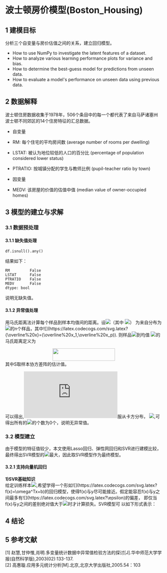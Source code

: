# 波士顿房价模型(Boston_Housing)

## 1 建模目标
分析三个自变量与房价估值之间的关系，建立回归模型。
- How to use NumPy to investigate the latent features of a dataset.
- How to analyze various learning performance plots for variance and bias.
- How to determine the best-guess model for predictions from unseen data.
- How to evaluate a model's performance on unseen data using previous data.

## 2 数据解释
波士顿住房数据收集于1978年，506个条目中的每一个都代表了来自马萨诸塞州波士顿不同郊区的14个住房特征的汇总数据。
- 自变量
 - RM: 每个住宅的平均房间数 (average number of rooms per dwelling)
 - LSTAT: 被认为地位较低的人口的百分比 (percentage of population considered lower status)
 - PTRATIO: 按城镇分配的学生与教师比例 (pupil-teacher ratio by town)

- 因变量
 - MEDV: 该房屋的价值的估值中值 (median value of owner-occupied homes)

## 3 模型的建立与求解
### 3.1 数据预处理
#### 3.1.1 缺失值处理
```python3
df.isnull().any()
```
结果如下：
```python3
RM         False
LSTAT      False
PTRATIO    False
MEDV       False
dtype: bool
```
说明无缺失值。

#### 3.1.2 异常值处理
用马氏距离法计算每个样品到样本均值间的距离。设![](https://latex.codecogs.com/svg.latex?x^{(1)},...,x^{(n)})（其中 ![](https://latex.codecogs.com/svg.latex?x^{(i)}=(x_{i1},...,x_{ip})%27)）
为来自分布为![](https://latex.codecogs.com/svg.latex?N_p(\overline%20x,S))的n个样品，其中![](https://latex.codecogs.com/svg.latex?{\overline%20x}=(\overline%20x_1,\overline%20x_p)).
则样品![](https://latex.codecogs.com/svg.latex?x^{(i)})到均值 ![](https://latex.codecogs.com/svg.latex?\overline%20x)的马氏距离定义为<br>
<div align=center><img width="200" height="40" src="https://latex.codecogs.com/svg.latex?D_i^2(x)=%20(x_i-\overline%20x)S^{-1}(x_i-\overline%20x)^T"/></div>
其中S取样本协方差阵的估计值。<br>

可以得出,![](https://latex.codecogs.com/svg.latex?D_i)服从卡方分布，
![](https://latex.codecogs.com/svg.latex?\chi^2_{0.05}(4)=11.14),可得出所有的![](https://latex.codecogs.com/svg.latex?D_i^2%3E11.14)的个数为0个，说明无异常值。

### 3.2 模型建立
由于模型的特征值较少，本文使用Lasso回归、弹性网回归和SVR进行建模比较，最终得出SVR模型的![](https://latex.codecogs.com/svg.latex?R^2)最大，因此取SVR模型作为最终模型。
#### 3.2.1 支持向量机回归
**1)SVR基础知识**<br>
给定训练样本![](https://latex.codecogs.com/svg.latex?D=\{(x_1,y_1),(x_2,y_2),...,(x_m,y_m)\},y_i\in{R}),希望学得一个形如![](https://latex.codecogs.com/svg.latex?f(x)=\omega^Tx+b)的回归模型，使得f(x)与y尽可能接近。假定能容忍f(x)与y之间最多有![](https://latex.codecogs.com/svg.latex?\epsilon)的偏差，
即仅当f(x)与y之间的差别绝对值大于![](https://latex.codecogs.com/svg.latex?\epsilon)时才计算损失。SVR模型可
以如下形式表示：



## 4 结论


## 5 参考文献
[1] 赵慧,甘仲惟,肖明.多变量统计数据中异常值检验方法的探讨[J].华中师范大学学报(自然科学版),2003(02):133-137.<br>
[2] 高惠璇.应用多元统计分析[M].北京,北京大学出版社,2005.54：103
